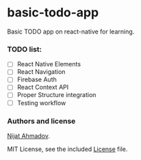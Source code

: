 # basic-todo-app
Basic TODO app on react-native for learning.

### TODO list:
 - [ ] React Native Elements
 - [ ] React Navigation
 - [ ] Firebase Auth
 - [ ] React Context API
 - [ ] Proper Structure integration
 - [ ] Testing workflow

### Authors and license ###
[Nijat Ahmadov](https://github.com/Nijat13).

MIT License, see the included [License](LICENSE) file.
